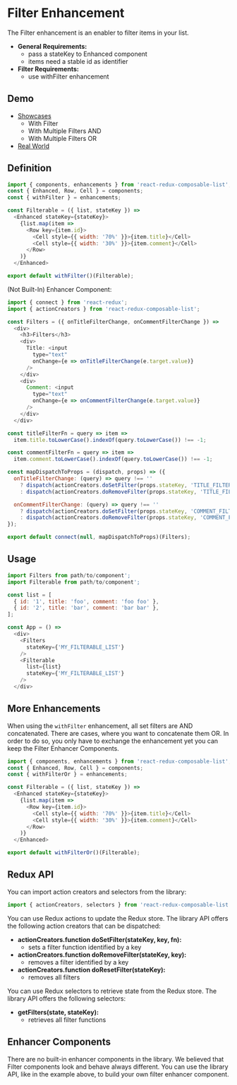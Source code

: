 # Filter Enhancement

The Filter enhancement is an enabler to filter items in your list.

* **General Requirements:**
  * pass a stateKey to Enhanced component
  * items need a stable id as identifier
* **Filter Requirements:**
  * use withFilter enhancement

## Demo

* [Showcases](https://react-redux-composable-list-showcases.wieruch.com/)
  * With Filter
  * With Multiple Filters AND
  * With Multiple Filters OR
* [Real World](https://react-redux-composable-list-realworld.wieruch.com/)

## Definition

```javascript
import { components, enhancements } from 'react-redux-composable-list';
const { Enhanced, Row, Cell } = components;
const { withFilter } = enhancements;

const Filterable = ({ list, stateKey }) =>
  <Enhanced stateKey={stateKey}>
    {list.map(item =>
      <Row key={item.id}>
        <Cell style={{ width: '70%' }}>{item.title}</Cell>
        <Cell style={{ width: '30%' }}>{item.comment}</Cell>
      </Row>
    )}
  </Enhanced>

export default withFilter()(Filterable);
```

(Not Built-In) Enhancer Component:

```javascript
import { connect } from 'react-redux';
import { actionCreators } from 'react-redux-composable-list';

const Filters = ({ onTitleFilterChange, onCommentFilterChange }) =>
  <div>
    <h3>Filters</h3>
    <div>
      Title: <input
        type="text"
        onChange={e => onTitleFilterChange(e.target.value)}
      />
    </div>
    <div>
      Comment: <input
        type="text"
        onChange={e => onCommentFilterChange(e.target.value)}
      />
    </div>
  </div>

const titleFilterFn = query => item =>
  item.title.toLowerCase().indexOf(query.toLowerCase()) !== -1;

const commentFilterFn = query => item =>
  item.comment.toLowerCase().indexOf(query.toLowerCase()) !== -1;

const mapDispatchToProps = (dispatch, props) => ({
  onTitleFilterChange: (query) => query !== ''
    ? dispatch(actionCreators.doSetFilter(props.stateKey, 'TITLE_FILTER', titleFilterFn(query)))
    : dispatch(actionCreators.doRemoveFilter(props.stateKey, 'TITLE_FILTER')),

  onCommentFilterChange: (query) => query !== ''
    ? dispatch(actionCreators.doSetFilter(props.stateKey, 'COMMENT_FILTER', commentFilterFn(query)))
    : dispatch(actionCreators.doRemoveFilter(props.stateKey, 'COMMENT_FILTER'))
});

export default connect(null, mapDispatchToProps)(Filters);
```

## Usage

```javascript
import Filters from path/to/component';
import Filterable from path/to/component';

const list = [
  { id: '1', title: 'foo', comment: 'foo foo' },
  { id: '2', title: 'bar', comment: 'bar bar' },
];

const App = () =>
  <div>
    <Filters
      stateKey={'MY_FILTERABLE_LIST'}
    />
    <Filterable
      list={list}
      stateKey={'MY_FILTERABLE_LIST'}
    />
  </div>
```

## More Enhancements

When using the `withFilter` enhancement, all set filters are AND concatenated. There are cases, where you want to concatenate them OR. In order to do so, you only have to exchange the enhancement yet you can keep the Filter Enhancer Components.

```javascript
import { components, enhancements } from 'react-redux-composable-list';
const { Enhanced, Row, Cell } = components;
const { withFilterOr } = enhancements;

const Filterable = ({ list, stateKey }) =>
  <Enhanced stateKey={stateKey}>
    {list.map(item =>
      <Row key={item.id}>
        <Cell style={{ width: '70%' }}>{item.title}</Cell>
        <Cell style={{ width: '30%' }}>{item.comment}</Cell>
      </Row>
    )}
  </Enhanced>

export default withFilterOr()(Filterable);
```

## Redux API

You can import action creators and selectors from the library:

```javascript
import { actionCreators, selectors } from 'react-redux-composable-list';
```

You can use Redux actions to update the Redux store. The library API offers the following action creators that can be dispatched:

* **actionCreators.function doSetFilter(stateKey, key, fn):**
  * sets a filter function identified by a key
* **actionCreators.function doRemoveFilter(stateKey, key):**
  * removes a filter identified by a key
* **actionCreators.function doResetFilter(stateKey):**
  * removes all filters

You can use Redux selectors to retrieve state from the Redux store. The library API offers the following selectors:

* **getFilters(state, stateKey):**
  * retrieves all filter functions

## Enhancer Components

There are no built-in enhancer components in the library. We believed that Filter components look and behave always different. You can use the library API, like in the example above, to build your own filter enhancer component.
